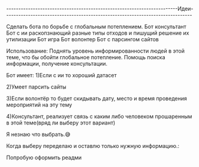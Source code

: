 -----------------------------------------------------------------------Идеи------------------------------------------------------------------------------

Сделать бота по борьбе с глобальным потеплением.
Бот консультант
Бот с ии раскопзнающий разные типы отходов и пишущий решение их утилизации
Бот игра 
Бот волонтер
Бот с парсингом сайтов


Использование:
Поднять уровень информированности людей в этой теме, что бы обойти глобальное потепление. Помощь поиска информации, получение консультации.


Бот имеет:
1)Если с ии то хороший датасет

2)Умеет парсить сайты

3)Если волонтёр то будет скидывать дату, место и время проведения мероприятий на эту тему

4)Консультант, реализует связь с каким либо человеком прошаренным в этой теме(вряд ли выберу этот вариант)


Я незнаю что выбрать.😅

Когда выберу переделаю и оставлю только нужную информацию.:


Попробую оформить реадми
